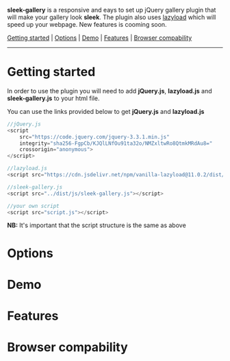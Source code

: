 **sleek-gallery** is a responsive and eays to set up jQuery gallery plugin that will make your gallery look **sleek**. The plugin also uses [lazyload](https://github.com/verlok/lazyload) which will speed up your webpage. New features is cooming soon.

[Getting started](#getting-started) | [Options](#goptions) | [Demo](#demo) | [Features](#features) | [Browser compability](#browser-compability)
***
# Getting started
In order to use the plugin you will need to add **jQuery.js**, **lazyload.js** and **sleek-gallery.js** to your html file.

You can use the links provided below to get **jQuery.js** and **lazyload.js**
```javascript
//jQuery.js
<script 
	src="https://code.jquery.com/jquery-3.3.1.min.js" 
	integrity="sha256-FgpCb/KJQlLNfOu91ta32o/NMZxltwRo8QtmkMRdAu8=" 
	crossorigin="anonymous">
</script>

//lazyload.js
<script src="https://cdn.jsdelivr.net/npm/vanilla-lazyload@11.0.2/dist/lazyload.min.js"></script>

//sleek-gallery.js
<script src="../dist/js/sleek-gallery.js"></script>

//your own script
<script src="script.js"></script>
```
**NB:** It's important that the script structure is the same as above

# Options

# Demo

# Features

# Browser compability
